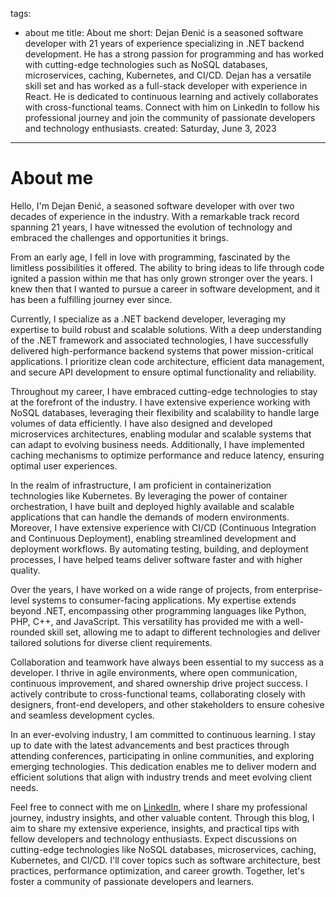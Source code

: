 tags:
  - about me
title: About me
short: Dejan Đenić is a seasoned software developer with 21 years of experience specializing in .NET backend development. He has a strong passion for programming and has worked with cutting-edge technologies such as NoSQL databases, microservices, caching, Kubernetes, and CI/CD. Dejan has a versatile skill set and has worked as a full-stack developer with experience in React. He is dedicated to continuous learning and actively collaborates with cross-functional teams. Connect with him on LinkedIn to follow his professional journey and join the community of passionate developers and technology enthusiasts.
created: Saturday, June 3, 2023
---
# About me

Hello, I'm Dejan Đenić, a seasoned software developer with over two decades of experience in the industry. With a remarkable track record spanning 21 years, I have witnessed the evolution of technology and embraced the challenges and opportunities it brings.

From an early age, I fell in love with programming, fascinated by the limitless possibilities it offered. The ability to bring ideas to life through code ignited a passion within me that has only grown stronger over the years. I knew then that I wanted to pursue a career in software development, and it has been a fulfilling journey ever since.

Currently, I specialize as a .NET backend developer, leveraging my expertise to build robust and scalable solutions. With a deep understanding of the .NET framework and associated technologies, I have successfully delivered high-performance backend systems that power mission-critical applications. I prioritize clean code architecture, efficient data management, and secure API development to ensure optimal functionality and reliability.

Throughout my career, I have embraced cutting-edge technologies to stay at the forefront of the industry. I have extensive experience working with NoSQL databases, leveraging their flexibility and scalability to handle large volumes of data efficiently. I have also designed and developed microservices architectures, enabling modular and scalable systems that can adapt to evolving business needs. Additionally, I have implemented caching mechanisms to optimize performance and reduce latency, ensuring optimal user experiences.

In the realm of infrastructure, I am proficient in containerization technologies like Kubernetes. By leveraging the power of container orchestration, I have built and deployed highly available and scalable applications that can handle the demands of modern environments. Moreover, I have extensive experience with CI/CD (Continuous Integration and Continuous Deployment), enabling streamlined development and deployment workflows. By automating testing, building, and deployment processes, I have helped teams deliver software faster and with higher quality.

Over the years, I have worked on a wide range of projects, from enterprise-level systems to consumer-facing applications. My expertise extends beyond .NET, encompassing other programming languages like Python, PHP, C++, and JavaScript. This versatility has provided me with a well-rounded skill set, allowing me to adapt to different technologies and deliver tailored solutions for diverse client requirements.

Collaboration and teamwork have always been essential to my success as a developer. I thrive in agile environments, where open communication, continuous improvement, and shared ownership drive project success. I actively contribute to cross-functional teams, collaborating closely with designers, front-end developers, and other stakeholders to ensure cohesive and seamless development cycles.

In an ever-evolving industry, I am committed to continuous learning. I stay up to date with the latest advancements and best practices through attending conferences, participating in online communities, and exploring emerging technologies. This dedication enables me to deliver modern and efficient solutions that align with industry trends and meet evolving client needs.

Feel free to connect with me on [LinkedIn](https://www.linkedin.com/in/dejandjenic/), where I share my professional journey, industry insights, and other valuable content. Through this blog, I aim to share my extensive experience, insights, and practical tips with fellow developers and technology enthusiasts. Expect discussions on cutting-edge technologies like NoSQL databases, microservices, caching, Kubernetes, and CI/CD. I'll cover topics such as software architecture, best practices, performance optimization, and career growth. Together, let's foster a community of passionate developers and learners.
